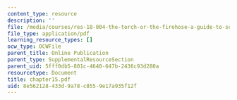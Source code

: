 ```yaml
---
content_type: resource
description: ''
file: /media/courses/res-18-004-the-torch-or-the-firehose-a-guide-to-section-teaching-spring-2009/8e562128433d9a78c8559e17a935f12f_chapter15.pdf
file_type: application/pdf
learning_resource_types: []
ocw_type: OCWFile
parent_title: Online Publication
parent_type: SupplementalResourceSection
parent_uid: 5fff0db5-801c-4640-647b-2436c93d280a
resourcetype: Document
title: chapter15.pdf
uid: 8e562128-433d-9a78-c855-9e17a935f12f
---
```

